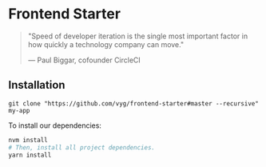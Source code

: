 # Frontend Starter

> "Speed of developer iteration is the single most important factor in how quickly a technology company can move."
>
> — Paul Biggar, cofounder CircleCI

## Installation

`git clone "https://github.com/vyg/frontend-starter#master --recursive" my-app`


To install our dependencies:

```bash
nvm install
# Then, install all project dependencies.
yarn install
```
